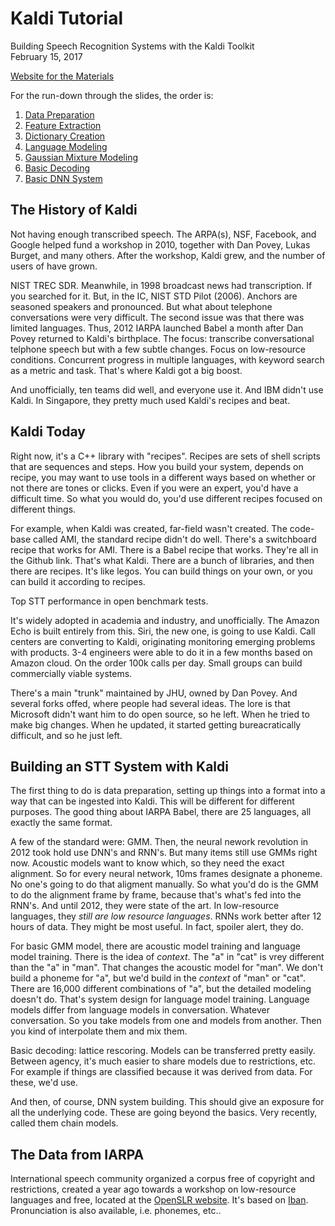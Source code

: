 # Kaldi Tutorial
Building Speech Recognition Systems with the Kaldi Toolkit  
February 15, 2017  

[Website for the Materials](http://kaldi-asr.org/ibt.html)

For the run-down through the slides, the order is:

1. [Data Preparation](dataprep.md)
2. [Feature Extraction](featureX.md)
3. [Dictionary Creation](dictionary.md)
4. [Language Modeling](language-model.md)
5. [Gaussian Mixture Modeling](gaussian-mixtures.md)
6. [Basic Decoding](decoding.md)
7. [Basic DNN System](dnn.md)

## The History of Kaldi

Not having enough transcribed speech. The ARPA(s), NSF, Facebook, and Google helped fund a workshop in 2010, together with Dan Povey, Lukas Burget, and many others. After the workshop, Kaldi grew, and the number of users of have grown.


NIST TREC SDR. Meanwhile, in 1998 broadcast news had transcription. If you searched for it. But, in the IC, NIST STD Pilot (2006). Anchors are seasoned speakers and pronounced. But what about telephone conversations were very difficult. The second issue was that there was limited languages. Thus, 2012 IARPA launched Babel a month after Dan Povey returned to Kaldi's birthplace. The focus: transcribe conversational telphone speech but with a few subtle changes. Focus on low-resource conditions. Concurrent progress in multiple languages, with keyword search as a metric and task. That's where Kaldi got a big boost.

And unofficially, ten teams did well, and everyone use it. And IBM didn't use Kaldi. In Singapore, they pretty much used Kaldi's recipes and beat.


## Kaldi Today

Right now, it's a C++ library with "recipes". Recipes are sets of shell scripts that are sequences and steps. How you build your system, depends on recipe, you may want to use tools in a different ways based on whether or not there are tones or clicks. Even if you were an expert, you'd have a difficult time. So what you would do, you'd use different recipes focused on different things.

For example, when Kaldi was created, far-field wasn't created. The code-base called AMI, the standard recipe didn't do well. There's a switchboard recipe that works for AMI. There is a Babel recipe that works. They're all in the Github link. That's what Kaldi. There are a bunch of libraries, and then there are recipes. It's like legos. You can build things on your own, or you can build it according to recipes.

Top STT performance in open benchmark tests.

It's widely adopted in academia and industry, and unofficially. The Amazon Echo is built entirely from this. Siri, the new one, is going to use Kaldi. Call centers are converting to Kaldi, originating monitoring emerging problems with products. 3-4 engineers were able to do it in a few months based on Amazon cloud. On the order 100k calls per day. Small groups can build commercially viable systems.

There's a main "trunk" maintained by JHU, owned by Dan Povey. And several forks offed, where people had several ideas. The lore is that Microsoft didn't want him to do open source, so he left. When he tried to make big changes. When he updated, it started getting bureacratically difficult, and so he just left.

## Building an STT System with Kaldi

The first thing to do is data preparation, setting up things into a format into a way that can be ingested into Kaldi. This will be different for different purposes. The good thing about IARPA Babel, there are 25 languages, all exactly the same format.

A few of the standard were: GMM. Then, the neural nework revolution in 2012 took hold use DNN's and RNN's. But many items still use GMMs right now. Acoustic models want to know which, so they need the exact alignment. So for every neural network, 10ms frames designate a phoneme. No one's going to do that aligment manually. So what you'd do is the GMM to do the alignment frame by frame, because that's what's fed into the RNN's. And until 2012, they were state of the art. In low-resource languages, they *still are low resource languages*. RNNs work better after 12 hours of data. They might be most useful. In fact, spoiler alert, they do.

For basic GMM model, there are acoustic model training and language model training. There is the idea of *context*. The "a" in "cat" is vrey different than the "a" in "man". That changes the acoustic model for "man". We don't build a phoneme for "a", but we'd build in the *context* of "man" or "cat". There are 16,000 different combinations of "a", but the detailed modeling doesn't do. That's system design for language model training. Language models differ from language models in conversation. Whatever conversation. So you take models from one and models from another. Then you kind of interpolate them and mix them.

Basic decoding: lattice rescoring. Models can be transferred pretty easily. Between agency, it's much easier to share models due to restrictions, etc. For example if things are classified because it was derived from data. For these, we'd use.

And then, of course, DNN system building. This should give an exposure for all the underlying code. These are going beyond the basics. Very recently, called them chain models. 

## The Data from IARPA

International speech community organized a corpus free of copyright and restrictions, created a year ago towards a workshop on low-resource languages and free, located at the [OpenSLR website](http://www.openslr.org/24/). It's based on [Iban](https://en.wikipedia.org/wiki/Iban_language). Pronunciation is also available, i.e. phonemes, etc..



